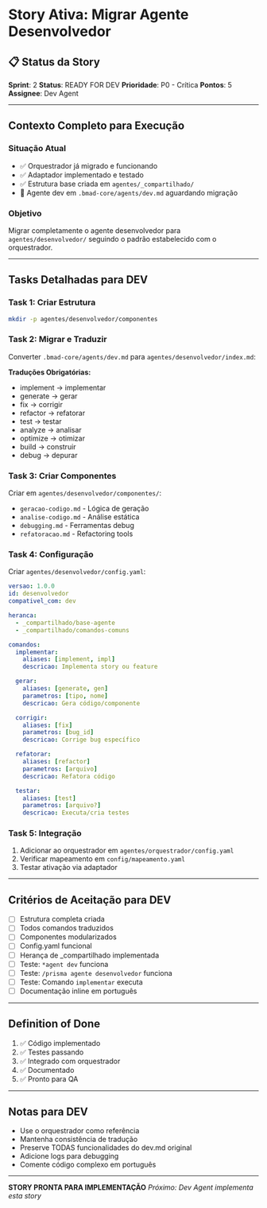 # Story Ativa: Migrar Agente Desenvolvedor

## 📋 Status da Story
**Sprint**: 2
**Status**: READY FOR DEV
**Prioridade**: P0 - Crítica
**Pontos**: 5
**Assignee**: Dev Agent

---

## Contexto Completo para Execução

### Situação Atual
- ✅ Orquestrador já migrado e funcionando
- ✅ Adaptador implementado e testado
- ✅ Estrutura base criada em `agentes/_compartilhado/`
- 📍 Agente dev em `.bmad-core/agents/dev.md` aguardando migração

### Objetivo
Migrar completamente o agente desenvolvedor para `agentes/desenvolvedor/` seguindo o padrão estabelecido com o orquestrador.

---

## Tasks Detalhadas para DEV

### Task 1: Criar Estrutura
```bash
mkdir -p agentes/desenvolvedor/componentes
```

### Task 2: Migrar e Traduzir
Converter `.bmad-core/agents/dev.md` para `agentes/desenvolvedor/index.md`:

**Traduções Obrigatórias:**
- implement → implementar
- generate → gerar
- fix → corrigir
- refactor → refatorar
- test → testar
- analyze → analisar
- optimize → otimizar
- build → construir
- debug → depurar

### Task 3: Criar Componentes
Criar em `agentes/desenvolvedor/componentes/`:
- `geracao-codigo.md` - Lógica de geração
- `analise-codigo.md` - Análise estática
- `debugging.md` - Ferramentas debug
- `refatoracao.md` - Refactoring tools

### Task 4: Configuração
Criar `agentes/desenvolvedor/config.yaml`:
```yaml
versao: 1.0.0
id: desenvolvedor
compativel_com: dev

heranca:
  - _compartilhado/base-agente
  - _compartilhado/comandos-comuns

comandos:
  implementar:
    aliases: [implement, impl]
    descricao: Implementa story ou feature

  gerar:
    aliases: [generate, gen]
    parametros: [tipo, nome]
    descricao: Gera código/componente

  corrigir:
    aliases: [fix]
    parametros: [bug_id]
    descricao: Corrige bug específico

  refatorar:
    aliases: [refactor]
    parametros: [arquivo]
    descricao: Refatora código

  testar:
    aliases: [test]
    parametros: [arquivo?]
    descricao: Executa/cria testes
```

### Task 5: Integração
1. Adicionar ao orquestrador em `agentes/orquestrador/config.yaml`
2. Verificar mapeamento em `config/mapeamento.yaml`
3. Testar ativação via adaptador

---

## Critérios de Aceitação para DEV

- [ ] Estrutura completa criada
- [ ] Todos comandos traduzidos
- [ ] Componentes modularizados
- [ ] Config.yaml funcional
- [ ] Herança de _compartilhado implementada
- [ ] Teste: `*agent dev` funciona
- [ ] Teste: `/prisma agente desenvolvedor` funciona
- [ ] Teste: Comando `implementar` executa
- [ ] Documentação inline em português

---

## Definition of Done

1. ✅ Código implementado
2. ✅ Testes passando
3. ✅ Integrado com orquestrador
4. ✅ Documentado
5. ✅ Pronto para QA

---

## Notas para DEV

- Use o orquestrador como referência
- Mantenha consistência de tradução
- Preserve TODAS funcionalidades do dev.md original
- Adicione logs para debugging
- Comente código complexo em português

---

**STORY PRONTA PARA IMPLEMENTAÇÃO**
*Próximo: Dev Agent implementa esta story*